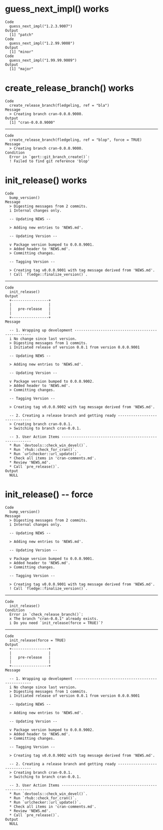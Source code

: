 # guess_next_impl() works

    Code
      guess_next_impl("1.2.3.9007")
    Output
      [1] "patch"
    Code
      guess_next_impl("1.2.99.9008")
    Output
      [1] "minor"
    Code
      guess_next_impl("1.99.99.9009")
    Output
      [1] "major"

# create_release_branch() works

    Code
      create_release_branch(fledgeling, ref = "bla")
    Message
      > Creating branch cran-0.0.0.9000.
    Output
      [1] "cran-0.0.0.9000"

---

    Code
      create_release_branch(fledgeling, ref = "blop", force = TRUE)
    Message
      > Creating branch cran-0.0.0.9000.
    Condition
      Error in `gert::git_branch_create()`:
      ! Failed to find git reference 'blop'

# init_release() works

    Code
      bump_version()
    Message
      > Digesting messages from 2 commits.
      i Internal changes only.
      
      -- Updating NEWS --
      
      > Adding new entries to 'NEWS.md'.
      
      -- Updating Version --
      
      v Package version bumped to 0.0.0.9001.
      > Added header to 'NEWS.md'.
      > Committing changes.
      
      -- Tagging Version --
      
      > Creating tag v0.0.0.9001 with tag message derived from 'NEWS.md'.
      ! Call `fledge::finalize_version()`.

---

    Code
      init_release()
    Output
      +-----------------+
      |                 |
      |   pre-release   |
      |                 |
      +-----------------+
    Message
      
      -- 1. Wrapping up development --------------------------------------------------
      i No change since last version.
      > Digesting messages from 1 commits.
      i Initiated release of version 0.0.1 from version 0.0.0.9001
      
      -- Updating NEWS --
      
      > Adding new entries to 'NEWS.md'.
      
      -- Updating Version --
      
      v Package version bumped to 0.0.0.9002.
      > Added header to 'NEWS.md'.
      > Committing changes.
      
      -- Tagging Version --
      
      > Creating tag v0.0.0.9002 with tag message derived from 'NEWS.md'.
      
      -- 2. Creating a release branch and getting ready ------------------------------
      > Creating branch cran-0.0.1.
      > Switching to branch cran-0.0.1.
      
      -- 3. User Action Items --------------------------------------------------------
      * Run `devtools::check_win_devel()`.
      * Run `rhub::check_for_cran()`.
      * Run `urlchecker::url_update()`.
      * Check all items in 'cran-comments.md'.
      * Review 'NEWS.md'.
      * Call `pre_release()`.
    Output
      NULL

# init_release() -- force

    Code
      bump_version()
    Message
      > Digesting messages from 2 commits.
      i Internal changes only.
      
      -- Updating NEWS --
      
      > Adding new entries to 'NEWS.md'.
      
      -- Updating Version --
      
      v Package version bumped to 0.0.0.9001.
      > Added header to 'NEWS.md'.
      > Committing changes.
      
      -- Tagging Version --
      
      > Creating tag v0.0.0.9001 with tag message derived from 'NEWS.md'.
      ! Call `fledge::finalize_version()`.

---

    Code
      init_release()
    Condition
      Error in `check_release_branch()`:
      x The branch "cran-0.0.1" already exists.
      i Do you need `init_release(force = TRUE)`?

---

    Code
      init_release(force = TRUE)
    Output
      +-----------------+
      |                 |
      |   pre-release   |
      |                 |
      +-----------------+
    Message
      
      -- 1. Wrapping up development --------------------------------------------------
      i No change since last version.
      > Digesting messages from 1 commits.
      i Initiated release of version 0.0.1 from version 0.0.0.9001
      
      -- Updating NEWS --
      
      > Adding new entries to 'NEWS.md'.
      
      -- Updating Version --
      
      v Package version bumped to 0.0.0.9002.
      > Added header to 'NEWS.md'.
      > Committing changes.
      
      -- Tagging Version --
      
      > Creating tag v0.0.0.9002 with tag message derived from 'NEWS.md'.
      
      -- 2. Creating a release branch and getting ready ------------------------------
      > Creating branch cran-0.0.1.
      > Switching to branch cran-0.0.1.
      
      -- 3. User Action Items --------------------------------------------------------
      * Run `devtools::check_win_devel()`.
      * Run `rhub::check_for_cran()`.
      * Run `urlchecker::url_update()`.
      * Check all items in 'cran-comments.md'.
      * Review 'NEWS.md'.
      * Call `pre_release()`.
    Output
      NULL

